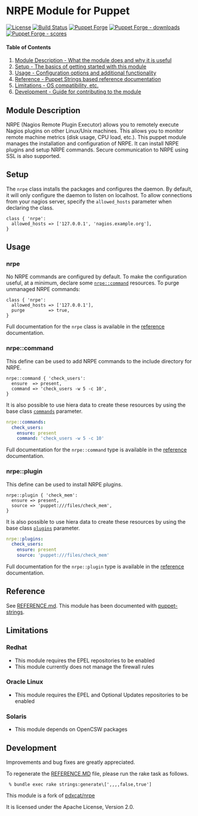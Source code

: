 # NRPE Module for Puppet

[![License](https://img.shields.io/github/license/voxpupuli/puppet-nrpe.svg)](https://github.com/voxpupuli/puppet-nrpe/blob/master/LICENSE)
[![Build Status](https://travis-ci.org/voxpupuli/puppet-nrpe.png?branch=master)](https://travis-ci.org/voxpupuli/puppet-nrpe)
[![Puppet Forge](https://img.shields.io/puppetforge/v/puppet/nrpe.svg)](https://forge.puppetlabs.com/puppet/nrpe)
[![Puppet Forge - downloads](https://img.shields.io/puppetforge/dt/puppet/nrpe.svg)](https://forge.puppetlabs.com/puppet/nrpe)
[![Puppet Forge - scores](https://img.shields.io/puppetforge/f/puppet/nrpe.svg)](https://forge.puppetlabs.com/puppet/nrpe)

#### Table of Contents

1. [Module Description - What the module does and why it is useful](#module-description)
1. [Setup - The basics of getting started with this module](#setup)
1. [Usage - Configuration options and additional functionality](#usage)
1. [Reference - Puppet Strings based reference documentation](#reference)
1. [Limitations - OS compatibility, etc.](#limitations)
1. [Development - Guide for contributing to the module](#development)

## Module Description

NRPE (Nagios Remote Plugin Executor) allows you to remotely execute Nagios plugins on other Linux/Unix machines. This allows you to monitor remote machine metrics (disk usage, CPU load, etc.).
This puppet module manages the installation and configuration of NRPE.  It can install NRPE plugins and setup NRPE commands.  Secure communication to NRPE using SSL is also supported.

## Setup

The `nrpe` class installs the packages and configures the daemon.  By default, it will only configure the daemon to listen on localhost.
To allow connections from your nagios server, specify the `allowed_hosts` parameter when declaring the class.

```puppet
class { 'nrpe':
  allowed_hosts => ['127.0.0.1', 'nagios.example.org'],
}
```

## Usage

### nrpe

No NRPE commands are configured by default. To make the configuration useful, at a minimum, declare some [`nrpe::command`](#nrpecommand) resources.
To purge unmanaged NRPE commands:

```puppet
class { 'nrpe':
  allowed_hosts => ['127.0.0.1'],
  purge         => true,
}
```

Full documentation for the `nrpe` class is available in the [reference](REFERENCE.md#nrpe) documentation.

### nrpe::command

This define can be used to add NRPE commands to the include directory for NRPE.

```puppet
nrpe::command { 'check_users':
  ensure  => present,
  command => 'check_users -w 5 -c 10',
}
```

It is also possible to use hiera data to create these resources by using the base class [`commands`](REFERENCE.md#commands) parameter.

```yaml
nrpe::commands:
  check_users:
    ensure: present
    command: 'check_users -w 5 -c 10'
```

Full documentation for the `nrpe::command` type is available in the [reference](REFERENCE.md#nrpecommand) documentation.

### nrpe::plugin

This define can be used to install NRPE plugins.

```puppet
nrpe::plugin { 'check_mem':
  ensure => present,
  source => 'puppet:///files/check_mem',
}
```

It is also possible to use hiera data to create these resources by using the base class [`plugins`](REFERENCE.md#plugins) parameter.

```yaml
nrpe::plugins:
  check_users:
    ensure: present
    source: 'puppet:///files/check_mem'
```

Full documentation for the `nrpe::plugin` type is available in the [reference](REFERENCE.md#nrpeplugin) documentation.

## Reference

See [REFERENCE.md](REFERENCE.md).
This module has been documented with [puppet-strings](https://github.com/puppetlabs/puppet-strings).

## Limitations

### Redhat

 * This module requires the EPEL repositories to be enabled
 * This module currently does not manage the firewall rules

### Oracle Linux

* This module requires the EPEL and Optional Updates repositories to be enabled

### Solaris

 * This module depends on OpenCSW packages

## Development

Improvements and bug fixes are greatly appreciated.

To regenerate the [REFERENCE.MD](REFERENCE.md) file, please run the rake task as follows.
```console
 % bundle exec rake strings:generate\[',,,,false,true']
```

This module is a fork of [pdxcat/nrpe](https://forge.puppet.com/pdxcat/nrpe)

It is licensed under the Apache License, Version 2.0.
